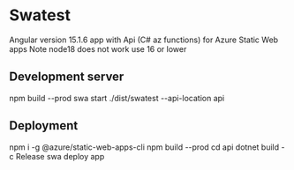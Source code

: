 # Swatest

Angular version 15.1.6 app with Api (C# az functions) for Azure Static Web apps
Note node18 does not work use 16 or lower

## Development server

npm build --prod
swa start ./dist/swatest --api-location api

## Deployment

npm i -g @azure/static-web-apps-cli
npm build --prod
cd api 
dotnet build -c Release
swa deploy app